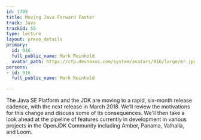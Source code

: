 ```yaml
---
id: 1705
title: Moving Java Forward Faster
track: Java
trackid: 55
type: lecture
layout: preso_details
primary:
  id: 916
  full_public_name: Mark Reinhold
  avatar_path: https://cfp.devnexus.com/system/avatars/916/large/mr.jpg?1507762886
persons:
- id: 916
  full_public_name: Mark Reinhold

---
```

The Java SE Platform and the JDK are moving to a rapid, six-month release cadence, with the next release in March 2018.  We’ll review the motivations for this change and discuss some of its consequences.  We'll then take a look ahead at the pipeline of features currently in development in various projects in the OpenJDK Community including Amber, Panama, Valhalla, and Loom.
